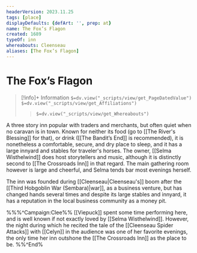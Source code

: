 ```yaml
---
headerVersion: 2023.11.25
tags: [place]
displayDefaults: {defArt: '', prep: at}
name: The Fox’s Flagon
created: 1689
typeOf: inn
whereabouts: Cleenseau
aliases: [The Fox’s Flagon]
---
```

# The Fox’s Flagon
>[!info]+ Information
> `$=dv.view("_scripts/view/get_PageDatedValue")`
> `$=dv.view("_scripts/view/get_Affiliations")`
>> `$=dv.view("_scripts/view/get_Whereabouts")`

 A three story inn popular with traders and merchants, but often quiet when no caravan is in town. Known for neither its food (go to [[The River's Blessing]] for that), or drink ([[The Bandit’s End]] is recommended), it is nonetheless a comfortable, secure, and dry place to sleep, and it has a large innyard and stables for traveler's horses. The owner, [[Selma Wisthelwind]] does host storytellers and music, although it is distinctly second to [[The Crossroads Inn]] in that regard. The main gathering room however is large and cheerful, and Selma tends bar most evenings herself. 

The inn was founded during [[Cleenseau|Cleenseau's]] boom after the [[Third Hobgoblin War (Sembara)|war]], as a business venture, but has changed hands several times and despite its large stables and innyard, it has a reputation in the local business community as a money pit.

%%%^Campaign:Clee%%
[[Viepuck]] spent some time performing here, and is well known if not exactly loved by [[Selma Wisthelwind]]. However, the night during which he recited the tale of the [[Cleenseau Spider Attacks]] with [[Celyn]] in the audience was one of her favorite evenings, the only time her inn outshone the [[The Crossroads Inn]] as the place to be.
%%^End%